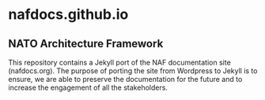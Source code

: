 # nafdocs.github.io

## NATO Architecture Framework

This repository contains a Jekyll port of the NAF documentation site
(nafdocs.org). The purpose of porting the site from Wordpress to
Jekyll is to ensure, we are able to preserve the documentation for the
future and to increase the engagement of all the stakeholders.
